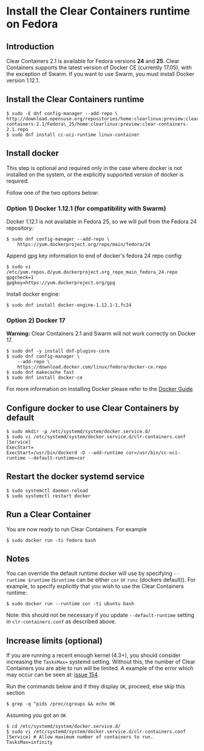 # Install the Clear Containers runtime on Fedora

## Introduction

Clear Containers 2.1 is available for Fedora versions **24** and **25**.
Clear Containers supports the latest version of Docker CE (currently 17.05), with
the exception of Swarm. If you want to use Swarm, you must install Docker
version 1.12.1.


## Install the Clear Containers runtime
```
$ sudo -E dnf config-manager --add-repo \
http://download.opensuse.org/repositories/home:clearlinux:preview:clear-containers-2.1/Fedora\_25/home:clearlinux:preview:clear-containers-2.1.repo
$ sudo dnf install cc-oci-runtime linux-container
```

## Install docker

This step is optional and required only in the case where docker is not installed
on the system, or the explicitly supported version of docker is required.

Follow one of the two options below:

### Option 1) Docker 1.12.1 (for compatibility with Swarm)

Docker 1.12.1 is not available in Fedora 25, so we will pull from the Fedora 24 repository:

```
$ sudo dnf config-manager --add-repo \
	https://yum.dockerproject.org/repo/main/fedora/24
```
Append gpg key information to end of docker's fedora 24 repo config:
```
$ sudo vi /etc/yum.repos.d/yum.dockerproject.org_repo_main_fedora_24.repo
gpgcheck=1
gpgkey=https://yum.dockerproject.org/gpg
```
Install docker engine:
```
$ sudo dnf install docker-engine-1.12.1-1.fc24
```

### Option 2) Docker 17

**Warning:** Clear Containers 2.1 and Swarm will not work correctly on Docker 17.

```
$ sudo dnf -y install dnf-plugins-core
$ sudo dnf config-manager \
    --add-repo \
    https://download.docker.com/linux/fedora/docker-ce.repo
$ sudo dnf makecache fast
$ sudo dnf install docker-ce
```

For more information on installing Docker please refer to the
[Docker Guide](https://docs.docker.com/engine/installation/linux/fedora)

## Configure docker to use Clear Containers by default
```
$ sudo mkdir -p /etc/systemd/system/docker.service.d/
$ sudo vi /etc/systemd/system/docker.service.d/clr-containers.conf
[Service]
ExecStart=
ExecStart=/usr/bin/dockerd -D --add-runtime cor=/usr/bin/cc-oci-runtime --default-runtime=cor
```
## Restart the docker systemd service
```
$ sudo systemctl daemon-reload
$ sudo systemctl restart docker
```

## Run a Clear Container
You are now ready to run Clear Containers. For example
```
$ sudo docker run -ti fedora bash
```
## Notes
You can override the default runtime docker will use by specifying
`--runtime $runtime` (`$runtime` can be either `cor` or `runc` (dockers
default)). For example, to specify explicitly that you wish to use the
Clear Containers runtime:
```
$ sudo docker run --runtime cor -ti ubuntu bash
```
Note: this should not be necessary if you update `--default-runtime` setting in `clr-containers.conf` as described above.

## Increase limits (optional)
If you are running a recent enough kernel (4.3+), you should consider
increasing the `TasksMax=` systemd setting. Without this, the number of
Clear Containers you are able to run will be limited.  A example of the error
which may occur can be seen at:
[issue 154](https://github.com/01org/cc-oci-runtime/issues/154).


Run the commands below and if they display `OK`, proceed, else skip this
section
```
$ grep -q ^pids /proc/cgroups && echo OK
```
Assuming you got an `OK`
```
$ cd /etc/systemd/system/docker.service.d/
$ sudo vi /etc/systemd/system/docker.service.d/clr-containers.conf
[Service] # Allow maximum number of containers to run.
TasksMax=infinity
```
